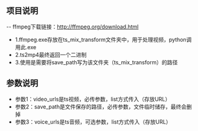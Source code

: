 ## 项目说明
-- ffmpeg下载链接：http://ffmpeg.org/download.html
- 1.ffmpeg.exe存放在ts_mix_transform文件夹中，用于处理视频，python调用此.exe
- 2.ts2mp4最终返回一个二进制
- 3.使用是需要将save_path写为该文件夹（ts_mix_transform）的路径

## 参数说明
- 参数1：video_urls是ts视频，必传参数，list方式传入（存放URL）
- 参数2：save_path是文件保存的路径，必传参数，文件临时储存，最终会删掉
- 参数3：voice_urls是ts音频，可选参数，list方式传入（存放URL）

